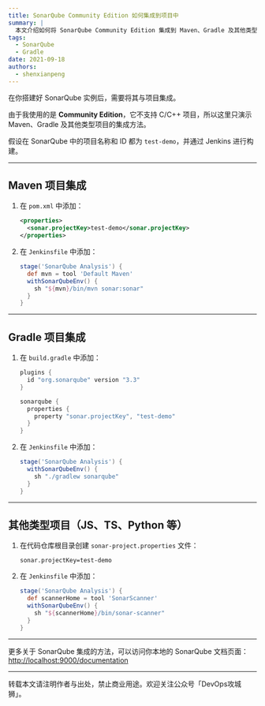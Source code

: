 ```yaml
---
title: SonarQube Community Edition 如何集成到项目中
summary: |
  本文介绍如何将 SonarQube Community Edition 集成到 Maven、Gradle 及其他类型项目中，包括必要的配置和 Jenkins 流水线示例。
tags:
  - SonarQube
  - Gradle
date: 2021-09-18
authors:
  - shenxianpeng
---
```


在你搭建好 SonarQube 实例后，需要将其与项目集成。

由于我使用的是 **Community Edition**，它不支持 C/C++ 项目，所以这里只演示 Maven、Gradle 及其他类型项目的集成方法。

假设在 SonarQube 中的项目名称和 ID 都为 `test-demo`，并通过 Jenkins 进行构建。

---

## Maven 项目集成

1. 在 `pom.xml` 中添加：

    ```xml
    <properties>
      <sonar.projectKey>test-demo</sonar.projectKey>
    </properties>
    ```

2. 在 `Jenkinsfile` 中添加：

    ```groovy
    stage('SonarQube Analysis') {
      def mvn = tool 'Default Maven'
      withSonarQubeEnv() {
        sh "${mvn}/bin/mvn sonar:sonar"
      }
    }
    ```

---

## Gradle 项目集成

1. 在 `build.gradle` 中添加：

    ```gradle
    plugins {
      id "org.sonarqube" version "3.3"
    }

    sonarqube {
      properties {
        property "sonar.projectKey", "test-demo"
      }
    }
    ```

2. 在 `Jenkinsfile` 中添加：

    ```groovy
    stage('SonarQube Analysis') {
      withSonarQubeEnv() {
        sh "./gradlew sonarqube"
      }
    }
    ```

---

## 其他类型项目（JS、TS、Python 等）

1. 在代码仓库根目录创建 `sonar-project.properties` 文件：

    ```text
    sonar.projectKey=test-demo
    ```

2. 在 `Jenkinsfile` 中添加：

    ```groovy
    stage('SonarQube Analysis') {
      def scannerHome = tool 'SonarScanner'
      withSonarQubeEnv() {
        sh "${scannerHome}/bin/sonar-scanner"
      }
    }
    ```

---

更多关于 SonarQube 集成的方法，可以访问你本地的 SonarQube 文档页面：  
[http://localhost:9000/documentation](http://localhost:9000/documentation)

---

转载本文请注明作者与出处，禁止商业用途。欢迎关注公众号「DevOps攻城狮」。
